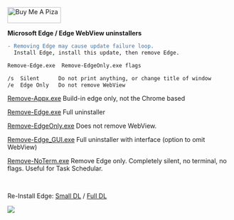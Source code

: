 <a href="https://www.buymeacoffee.com/wic8pmtmys" target="_blank"><img src="https://cdn.buymeacoffee.com/buttons/v2/default-blue.png" alt="Buy Me A Piza" height="36" width="120"></a>


**Microsoft Edge / Edge WebView uninstallers**
```diff
- Removing Edge may cause update failure loop. 
  Install Edge, install this update, then remove Edge. 

Remove-Edge.exe  Remove-EdgeOnly.exe flags

/s  Silent      Do not print anything, or change title of window
/e  Edge Only   Do not remove WebView
```

[Remove-Appx.exe](https://github.com/ShadowWhisperer/Remove-MS-Edge/blob/main/Remove-Appx.exe?raw=true) Build-in edge only, not the Chrome based  

[Remove-Edge.exe](https://github.com/ShadowWhisperer/Remove-MS-Edge/blob/main/Remove-Edge.exe?raw=true) Full uninstaller  

[Remove-EdgeOnly.exe](https://github.com/ShadowWhisperer/Remove-MS-Edge/blob/main/Remove-EdgeOnly.exe?raw=true) Does not remove WebView.  

[Remove-Edge_GUI.exe](https://github.com/ShadowWhisperer/Remove-MS-Edge/blob/main/Remove-Edge_GUI.exe?raw=true) Full uninstaller with interface (option to omit WebView)  

[Remove-NoTerm.exe](https://github.com/ShadowWhisperer/Remove-MS-Edge/blob/main/Remove-NoTerm.exe?raw=true) Remove Edge only. Completely silent, no terminal, no flags. Useful for Task Schedular.

<br>

Re-Install Edge: [Small DL](https://www.microsoft.com/en-us/edge/download?form=MA13FJ)  /  [Full DL](https://www.microsoft.com/en-us/edge/business/download?form=MA13FJ)  


<img src="https://github.com/ShadowWhisperer/Remove-MS-Edge/blob/main/_Source/Screenshot_GUI.PNG"/>
